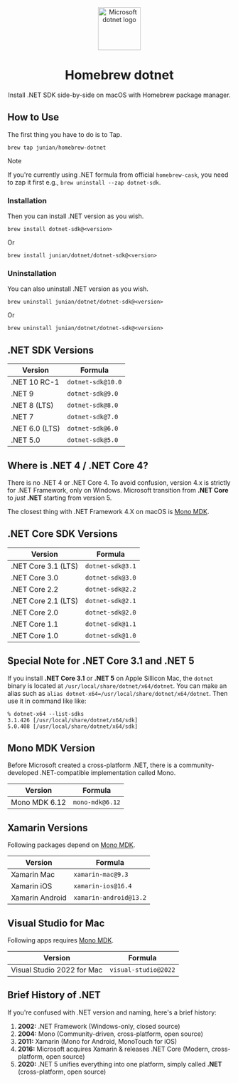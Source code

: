 <div align="center">

<img src="https://upload.wikimedia.org/wikipedia/commons/7/7d/Microsoft_.NET_logo.svg" width="96px" alt="Microsoft dotnet logo" />

# Homebrew dotnet

Install .NET SDK side-by-side on macOS with Homebrew package manager.

</div>

## How to Use

The first thing you have to do is to Tap.

```shell
brew tap junian/homebrew-dotnet
```

> [!NOTE]
> 
> If you're currently using .NET formula from official `homebrew-cask`, you need to zap it first e.g., `brew uninstall --zap dotnet-sdk`.

### Installation

Then you can install .NET version as you wish.

```shell
brew install dotnet-sdk@<version>
```

Or

```shell
brew install junian/dotnet/dotnet-sdk@<version>
```

### Uninstallation

You can also uninstall .NET version as you wish.

```shell
brew uninstall junian/dotnet/dotnet-sdk@<version>
```

Or

```shell
brew uninstall junian/dotnet/dotnet-sdk@<version>
```

## .NET SDK Versions

| Version | Formula |
|---------|---------|
| .NET 10 RC-1 | `dotnet-sdk@10.0` |
| .NET 9 | `dotnet-sdk@9.0` |
| .NET 8 (LTS) | `dotnet-sdk@8.0` |
| .NET 7 | `dotnet-sdk@7.0` |
| .NET 6.0 (LTS) | `dotnet-sdk@6.0` |
| .NET 5.0 | `dotnet-sdk@5.0` |

## Where is .NET 4 / .NET Core 4?

There is no .NET 4 or .NET Core 4. To avoid confusion, version 4.x is strictly for .NET Framework, only on Windows.
Microsoft transition from **.NET Core** to _just_ **.NET** starting from version 5.

The closest thing with .NET Framework 4.X on macOS is [Mono MDK](#mono-mdk-version).

## .NET Core SDK Versions

| Version | Formula |
|---------|---------|
| .NET Core 3.1 (LTS) | `dotnet-sdk@3.1` |
| .NET Core 3.0 | `dotnet-sdk@3.0` |
| .NET Core 2.2 | `dotnet-sdk@2.2` |
| .NET Core 2.1 (LTS) | `dotnet-sdk@2.1` |
| .NET Core 2.0 | `dotnet-sdk@2.0` |
| .NET Core 1.1 | `dotnet-sdk@1.1` |
| .NET Core 1.0 | `dotnet-sdk@1.0` |

## Special Note for .NET Core 3.1 and .NET 5

If you install **.NET Core 3.1** or **.NET 5** on Apple Sillicon Mac, the `dotnet` binary is located at `/usr/local/share/dotnet/x64/dotnet`.
You can make an alias such as `alias dotnet-x64=/usr/local/share/dotnet/x64/dotnet`.
Then use it in command like like:

```console
% dotnet-x64 --list-sdks
3.1.426 [/usr/local/share/dotnet/x64/sdk]
5.0.408 [/usr/local/share/dotnet/x64/sdk]
```

## Mono MDK Version

Before Microsoft created a cross-platform .NET, there is a community-developed .NET-compatible implementation called Mono.

| Version | Formula |
|---------|---------|
| Mono MDK 6.12 | `mono-mdk@6.12` |

## Xamarin Versions

Following packages depend on [Mono MDK](#mono-mdk-version).

| Version | Formula |
|---------|---------|
| Xamarin Mac | `xamarin-mac@9.3` |
| Xamarin iOS | `xamarin-ios@16.4` |
| Xamarin Android | `xamarin-android@13.2` |

## Visual Studio for Mac

Following apps requires [Mono MDK](#mono-mdk-version).

| Version | Formula |
|---------|---------|
| Visual Studio 2022 for Mac | `visual-studio@2022` |

## Brief History of .NET

If you're confused with .NET version and naming, here's a brief history:

1.  **2002:** .NET Framework (Windows-only, closed source)
2.  **2004:** Mono (Community-driven, cross-platform, open source)
3.  **2011:** Xamarin (Mono for Android, MonoTouch for iOS)
4.  **2016:** Microsoft acquires Xamarin & releases .NET Core (Modern, cross-platform, open source)
5.  **2020:** .NET 5 unifies everything into one platform, simply called **.NET** (cross-platform, open source)
